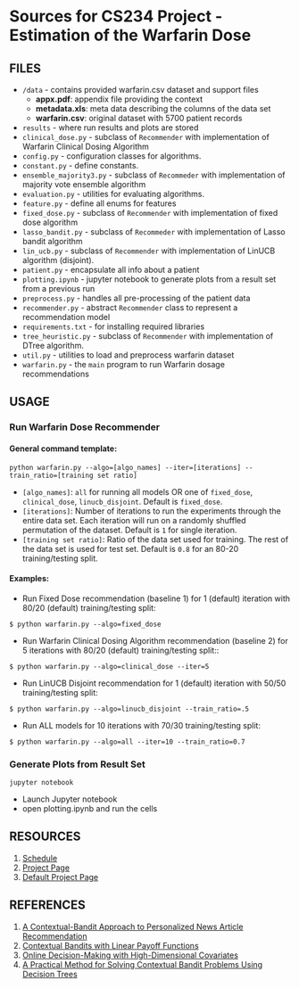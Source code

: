 # Sources for CS234 Project - Estimation of the Warfarin Dose

## FILES

- `/data` - contains provided warfarin.csv dataset and support files
    - **appx.pdf**: appendix file providing the context
    - **metadata.xls**: meta data describing the columns of the data set
    - **warfarin.csv**: original dataset with 5700 patient records
- `results` - where run results and plots are stored
- `clinical_dose.py` - subclass of `Recommender` with implementation of Warfarin Clinical Dosing Algorithm
- `config.py` - configuration classes for algorithms.
- `constant.py` - define constants.
- `ensemble_majority3.py` - subclass of `Recommeder` with implementation of majority vote ensemble algorithm
- `evaluation.py` - utilities for evaluating algorithms.
- `feature.py` - define all enums for features
- `fixed_dose.py` - subclass of `Recommender` with implementation of fixed dose algorithm
- `lasso_bandit.py` - subclass of `Recommeder` with implementation of Lasso bandit algorithm
- `lin_ucb.py` - subclass of `Recommender` with implementation of LinUCB algorithm (disjoint).
- `patient.py` - encapsulate all info about a patient
- `plotting.ipynb` - jupyter notebook to generate plots from a result set from a previous run
- `preprocess.py` - handles all pre-processing of the patient data
- `recommender.py` - abstract `Recommender` class to represent a recommendation model
- `requirements.txt` - for installing required libraries
- `tree_heuristic.py` - subclass of `Recommender` with implementation of DTree algorithm.
- `util.py` - utilities to load and preprocess warfarin dataset
- `warfarin.py` - the `main` program to run Warfarin dosage recommendations

## USAGE
### Run Warfarin Dose Recommender
#### General command template:
```
python warfarin.py --algo=[algo_names] --iter=[iterations] --train_ratio=[training set ratio]
```

- `[algo_names]`: `all` for running all models OR one of `fixed_dose`, `clinical_dose`, `linucb_disjoint`. 
    Default is `fixed_dose`.
- `[iterations]`: Number of iterations to run the experiments through the entire data set. Each iteration will 
    run on a randomly shuffled permutation of the dataset. Default is `1` for single iteration.
- `[training set ratio]`: Ratio of the data set used for training. The rest of the data set is used for test set.
    Default is `0.8` for an 80-20 training/testing split.

#### Examples:
- Run Fixed Dose recommendation (baseline 1) for 1 (default) iteration 
with 80/20 (default) training/testing split:
```
$ python warfarin.py --algo=fixed_dose
```
- Run Warfarin Clinical Dosing Algorithm recommendation (baseline 2) 
for 5 iterations with 80/20 (default) training/testing split::
```
$ python warfarin.py --algo=clinical_dose --iter=5
```
- Run LinUCB Disjoint recommendation for 1 (default) iteration 
with 50/50 training/testing split:
```
$ python warfarin.py --algo=linucb_disjoint --train_ratio=.5
```
- Run ALL models for 10 iterations with 70/30 training/testing split:
```
$ python warfarin.py --algo=all --iter=10 --train_ratio=0.7
```

### Generate Plots from Result Set
```
jupyter notebook
```
- Launch Jupyter notebook
- open plotting.ipynb and run the cells


## RESOURCES
  1. [Schedule](https://docs.google.com/document/d/1vIYf-HFQKeuH0-SNvdXx2ylfTErejZMM8p4-wouhuYw/edit?ts=5c69e320)
  2. [Project Page](http://web.stanford.edu/class/cs234/project.html)
  3. [Default Project Page](http://web.stanford.edu/class/cs234/default_project/index.html)

## REFERENCES
  1. [A Contextual-Bandit Approach to Personalized News Article Recommendation](https://arxiv.org/abs/1003.0146)
  2. [Contextual Bandits with Linear Payoff Functions](http://proceedings.mlr.press/v15/chu11a/chu11a.pdf)
  3. [Online Decision-Making with High-Dimensional Covariates](http://web.stanford.edu/~bayati/papers/lassoBandit.pdf)
  4. [A Practical Method for Solving Contextual Bandit Problems Using Decision Trees](https://arxiv.org/pdf/1706.04687.pdf)

